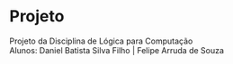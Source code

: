 # Projeto 
Projeto da Disciplina de Lógica para Computação <br>
Alunos: Daniel Batista Silva Filho | Felipe Arruda de Souza
